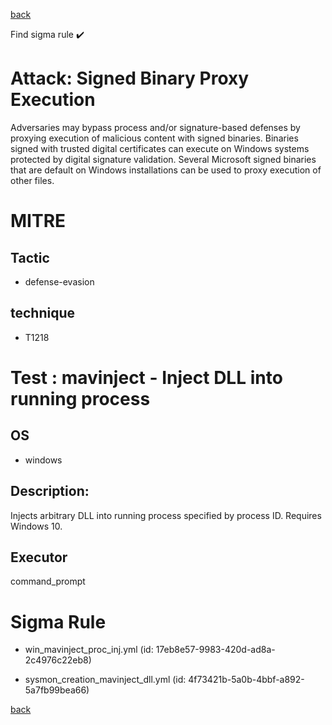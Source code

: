 
[back](../index.md)

Find sigma rule :heavy_check_mark: 

# Attack: Signed Binary Proxy Execution 

Adversaries may bypass process and/or signature-based defenses by proxying execution of malicious content with signed binaries. Binaries signed with trusted digital certificates can execute on Windows systems protected by digital signature validation. Several Microsoft signed binaries that are default on Windows installations can be used to proxy execution of other files.

# MITRE
## Tactic
  - defense-evasion


## technique
  - T1218


# Test : mavinject - Inject DLL into running process
## OS
  - windows


## Description:
Injects arbitrary DLL into running process specified by process ID. Requires Windows 10.


## Executor
command_prompt

# Sigma Rule
 - win_mavinject_proc_inj.yml (id: 17eb8e57-9983-420d-ad8a-2c4976c22eb8)

 - sysmon_creation_mavinject_dll.yml (id: 4f73421b-5a0b-4bbf-a892-5a7fb99bea66)



[back](../index.md)
